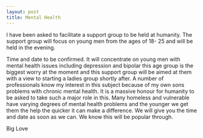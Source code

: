 ```yaml
---
layout: post
title: Mental Health
---
```

I have been asked to facilitate a support group to be held at humanity. The support group will focus on young men from the ages of 18- 25 and will be held in the evening. 

Time and date to be confirmed. It will concentrate on young men with mental health issues including depression and bipolar this age group is the biggest worry at the moment and this support group will be aimed at them with a view to starting a ladies group shortly after. A number of professionals know my interest in this subject because of my own sons problems with chronic mental health. It is a massive honour for humanity to be asked to take such a major role in this. Many homeless and vulnerable have varying degrees of mental health problems and the younger we get them the help the quicker it can make a difference. We will give you the time and date as soon as we can. We know this will be popular through.

Big Love